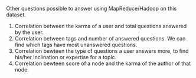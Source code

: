 Other questions possible to answer using MapReduce/Hadoop on this dataset.

1. Correlation between the karma of a user and total questions answered by the user.
2. Correlation between tags and number of answered questions. We can find which tags have most unanswered questions.
3. Correlation bewteen the type of questions a user answers more, to find his/her inclination or expertise for a topic.
4. Correlation bewteen score of a node and the karma of the author of that node.
